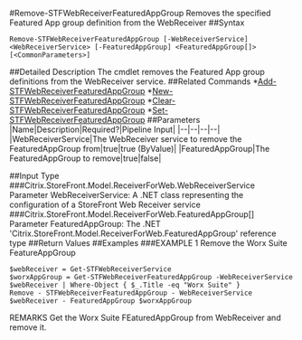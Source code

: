 #Remove-STFWebReceiverFeaturedAppGroup
Removes the specified Featured App group definition from the WebReceiver
##Syntax
```Remove-STFWebReceiverFeaturedAppGroup [-WebReceiverService] <WebReceiverService> [-FeaturedAppGroup] <FeaturedAppGroup[]> [<CommonParameters>]
```
##Detailed Description
The cmdlet removes the Featured App group definitions from the WebReceiver service.
##Related Commands
*[Add-STFWebReceiverFeaturedAppGroup](Add-STFWebReceiverFeaturedAppGroup)
*[New-STFWebReceiverFeaturedAppGroup](New-STFWebReceiverFeaturedAppGroup)
*[Clear-STFWebReceiverFeaturedAppGroup](Clear-STFWebReceiverFeaturedAppGroup)
*[Set-STFWebReceiverFeaturedAppGroup](Set-STFWebReceiverFeaturedAppGroup)
##Parameters
|Name|Description|Required?|Pipeline Input||--|--|--|--||WebReceiverService|The WebReceiver service to remove the FeaturedAppGroup from|true|true (ByValue)||FeaturedAppGroup|The FeaturedAppGroup to remove|true|false|##Input Type
###Citrix.StoreFront.Model.ReceiverForWeb.WebReceiverService
Parameter WebReceiverService: A .NET class representing the configuration of a StoreFront Web Receiver service
###Citrix.StoreFront.Model.ReceiverForWeb.FeaturedAppGroup[]
Parameter FeaturedAppGroup: The .NET 'Citrix.StoreFront.Model.ReceiverForWeb.FeaturedAppGroup' reference type
##Return Values
##Examples
###EXAMPLE 1 Remove the Worx Suite FeatureAppGroup
```$webReceiver = Get-STFWebReceiverService
$worxAppGroup = Get-STFWebReceiverFeaturedAppGroup -WebReceiverService $webReceiver | Where-Object { $_.Title -eq "Worx Suite" }
Remove - STFWebReceiverFeaturedAppGroup - WebReceiverService $webReceiver - FeaturedAppGroup $worxAppGroup
```
REMARKS
Get the Worx Suite FEaturedAppGroup from WebReceiver and remove it.
